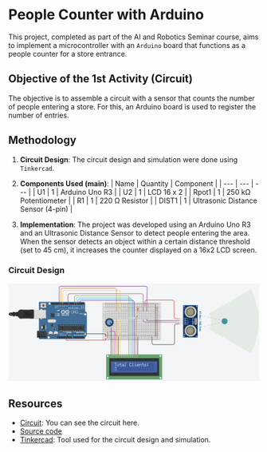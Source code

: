 # People Counter with Arduino

This project, completed as part of the AI and Robotics Seminar course, aims to implement a microcontroller with an `Arduino` board that functions as a people counter for a store entrance.

## Objective of the 1st Activity (Circuit)
The objective is to assemble a circuit with a sensor that counts the number of people entering a store. For this, an Arduino board is used to register the number of entries.

## Methodology
1. **Circuit Design**: The circuit design and simulation were done using `Tinkercad`.
2. **Components Used (main)**:
    | Name | Quantity | Component |
    | --- | --- | --- |
    | U1 | 1 | Arduino Uno R3 |
    | U2 | 1 | LCD 16 x 2 |
    | Rpot1 | 1 | 250 kΩ Potentiometer |
    | R1 | 1 | 220 Ω Resistor |
    | DIST1 | 1 | Ultrasonic Distance Sensor (4-pin) |

3. **Implementation**: The project was developed using an Arduino Uno R3 and an Ultrasonic Distance Sensor to detect people entering the area. When the sensor detects an object within a certain distance threshold (set to 45 cm), it increases the counter displayed on a 16x2 LCD screen.

### Circuit Design
![Circuit](./circuit_1.png)


## Resources
- [Circuit](https://www.tinkercad.com/things/bYUXavLRjua-tp2): You can see the circuit here.
- [Source code](./people_counter.cpp)
- [Tinkercad](https://www.tinkercad.com/): Tool used for the circuit design and simulation.
